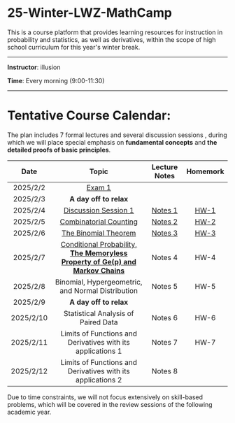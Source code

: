 # 25-Winter-LWZ-MathCamp

This is a course platform that provides learning resources for instruction in probability and statistics, as well as derivatives, within the scope of high school curriculum for this year's winter break.

---

**Instructor**: illusion

**Time**: Every morning (9:00-11:30)



---

# Tentative Course Calendar:

The plan includes 7 formal lectures and several discussion sessions , during which we will place special emphasis on **fundamental concepts** and **the detailed proofs of basic principles**.

| Date | Topic | Lecture Notes | Homemork |
|:----------:|:----------:|:----------:|:----------:|
| 2025/2/2 | [Exam 1](./Exam1.pdf) | | | |
| 2025/2/3 | **A day off to relax** | | |
| 2025/2/4 | [Discussion Session 1](./讲义/讲义1.pdf) | [Notes 1](./Notes/Notes-1.pdf) | [HW-1](./HW/HW-1.pdf) | 
| 2025/2/5 | [Combinatorial Counting](./讲义/讲义2.pdf) | [Notes 2](./Notes/Notes-2.pdf) | [HW-2](./HW/HW-2.pdf) | 
| 2025/2/6 | [The Binomial Theorem ](./讲义/讲义3.pdf)  | [Notes 3](./Notes/Notes-3.pdf) | [HW-3](./HW/HW-3.pdf) | 
| 2025/2/7 | [Conditional Probability, **The Memoryless Property of Ge(p) and Markov Chains**](./讲义/讲义4.pdf) | Notes 4 | HW-4 | 
| 2025/2/8 | Binomial, Hypergeometric, and Normal Distribution | Notes 5 | HW-5 |
| 2025/2/9 | **A day off to relax** | | | 
| 2025/2/10 | Statistical Analysis of Paired Data | Notes 6 | HW-6 | 
| 2025/2/11 | Limits of Functions and Derivatives with its applications 1 | Notes 7 | HW-7  |
| 2025/2/12 | Limits of Functions and Derivatives with its applications 2 | Notes 8 |  |



Due to time constraints, we will not focus extensively on skill-based problems, which will be covered in the review sessions of the following academic year.




